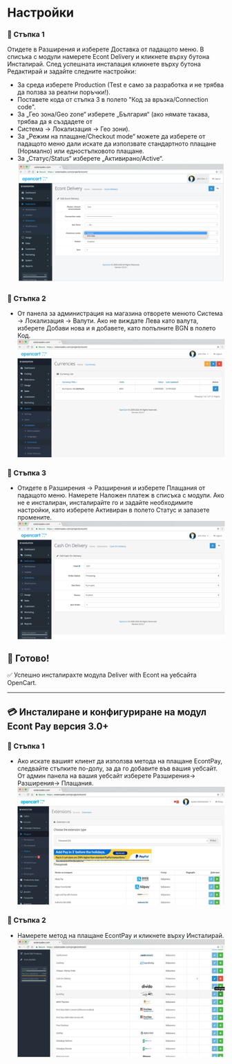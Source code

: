 # Настройки

### 🔹 Стъпка 1
Отидете в Разширения и изберете Доставка от падащото меню. В списъка с модули намерете Econt Delivery и кликнете върху бутона Инсталирай. След успешната инсталация кликнете върху бутона Редактирай и задайте следните настройки:

- За среда изберете Production (Test е само за разработка и не трябва да ползва за реални поръчки!).
- Поставете кода от стъпка 3 в полето "Код за връзка/Connection code".
- За „Гео зона/Geo zone“ изберете „България“ (ако нямате такава, трябва да я създадете от
- Система -> Локализация -> Гео зони).
- За „Режим на плащане/Checkout mode“ можете да изберете от падащото меню дали искате да използвате стандартното плащане (Нормално) или едностъпковото плащане.
- За „Статус/Status“ изберете „Активирано/Active“.
  <img src="/wiki/images/install-step5.png" alt="Активиране на модула" style="max-width:100%;">

### 🔹 Стъпка 2
- От панела за администрация на магазина отворете менюто Система -> Локализация -> Валути.
  Ако не виждате Лева като валута, изберете Добави нова и я добавете, като попълните BGN в полето Код.
  <img src="/wiki/images/install-step6.png" alt="Валута" style="max-width:100%;">

### 🔹 Стъпка 3
- Отидете в Разширения -> Разширения и изберете Плащания от падащото меню. Намерете Наложен платеж в списъка с модули. Ако не е инсталиран, инсталирайте го и задайте необходимите настройки, като изберете Активиран в полето Статус и запазете промените.
  <img src="/wiki/images/install-step7.png" alt="Валута" style="max-width:100%;">

## 🎉 Готово!

✅ Успешно инсталирахте модула Deliver with Econt на уебсайта OpenCart.

---

## 💳 Инсталиране и конфигуриране на модул Econt Pay версия 3.0+

### 🔹 Стъпка 1
- Ако искате вашият клиент да използва метода на плащане EcontPay, следвайте стъпките по-долу, за да го добавите във вашия уебсайт. От админ панела на вашия уебсайт изберете
  Разширения-> Разширения-> Плащания.
  <img src="/wiki/images/install-payment-step1.png" alt="Инсталиране на Еконт пей" style="max-width:100%;">

### 🔹 Стъпка 2
- Намерете метод на плащане EcontPay и кликнете върху Инсталирай.
  <img src="/wiki/images/install-payment-step2.png" alt="Инсталиране на Еконт пей стъпка 2" style="max-width:100%;">

